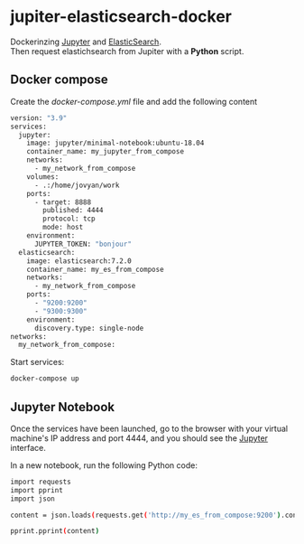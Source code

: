 # jupiter-elasticsearch-docker

Dockerinzing [Jupyter](https://docs.jupyter.org/en/latest/index.html) and [ElasticSearch](https://www.elastic.co/guide/en/elasticsearch/reference/current/index.html).<br> 
Then request elastichsearch from Jupiter with a **Python** script.

## Docker compose 

Create the *docker-compose.yml* file and add the following content

````bash
version: "3.9"
services:
  jupyter:
    image: jupyter/minimal-notebook:ubuntu-18.04
    container_name: my_jupyter_from_compose
    networks:
      - my_network_from_compose
    volumes:
      - .:/home/jovyan/work
    ports:
      - target: 8888
        published: 4444
        protocol: tcp
        mode: host
    environment:
      JUPYTER_TOKEN: "bonjour"
  elasticsearch:
    image: elasticsearch:7.2.0
    container_name: my_es_from_compose
    networks:
      - my_network_from_compose
    ports:
      - "9200:9200"
      - "9300:9300"
    environment:
      discovery.type: single-node
networks:
  my_network_from_compose:
````

Start services: 

````bash
docker-compose up

````
## Jupyter Notebook
Once the services have been launched, go to the browser with your virtual machine's IP address and port 4444, and you should see the [Jupyter](https://docs.jupyter.org/en/latest/index.html) interface.

In a new notebook, run the following Python code:

````bash
import requests
import pprint
import json

content = json.loads(requests.get('http://my_es_from_compose:9200').content)

pprint.pprint(content)
````

 
